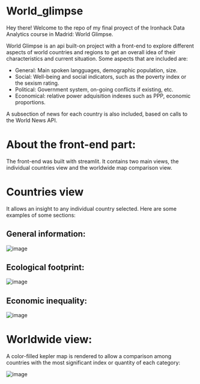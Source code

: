 # World_glimpse

Hey there! Welcome to the repo of my final proyect of the Ironhack Data Analytics course in Madrid: World Glimpse.

World Glimpse is an api built-on project with a front-end to explore different aspects of world countries and regions to get an overall idea of their characteristics and current situation. Some aspects that are included are:

+ General: Main spoken langguages, demographic population, size.
+ Social: Well-being and social indicators, such as the poverty index or the sexism rating.
+ Political: Government system, on-going conflicts if existing, etc.
+ Economical: relative power adquisition indexes such as PPP, economic proportions.

A subsection of news for each country is also included, based on calls to the World News API.

# About the front-end part:

The front-end was built with streamlit. It contains two main views, the individual countries view and the worldwide map comparison view.

# Countries view

It allows an insight to any individual country selected. Here are some examples of some sections:

## General information:

![image](https://github.com/MartaRggc/world_glimpse_front/assets/137410300/059910f4-f103-4c8f-8c6d-3bab7b09fa50)

## Ecological footprint:

![image](https://github.com/MartaRggc/world_glimpse_front/assets/137410300/9cb1e24e-ce4c-4d94-bc58-bace121de60d)

## Economic inequality:

![image](https://github.com/MartaRggc/world_glimpse_front/assets/137410300/0059cf6d-90dd-4476-b48d-2845e422b1a5)

# Worldwide view:

A color-filled kepler map is rendered to allow a comparison among countries with the most significant index or quantity of each category:

![image](https://github.com/MartaRggc/world_glimpse_front/assets/137410300/09ab18c9-8ef0-4581-a4c3-1157fb3b29a6)

